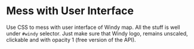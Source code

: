 # Mess with User Interface
Use CSS to mess with user interface of Windy map. All the stuff is well under `#windy` selector. Just make sure that Windy logo, remains unscaled, clickable and with opacity 1 (free version of the API).
